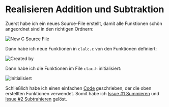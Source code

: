 # Realisieren Addition und Subtraktion

Zuerst habe ich ein neues Source-File erstellt, damit alle Funktionen schön angeordnet sind in den richtigen Ordnern:

![New C Source File](https://github.com/user-attachments/assets/4a59a03d-5104-44ef-bafa-2142db7fb5ae)

Dann habe ich neue Funktionen in `clalc.c` von den Funktionen definiert:

![Created by](https://github.com/user-attachments/assets/69d9a613-4258-4511-a577-a86bb62e2823)

Dann habe ich die Funktionen im File `clac.h` initialisiert:

![Initialisiert](https://github.com/user-attachments/assets/a1c3b3c6-2b43-40d6-97bb-ec465c130155)

Schließlich habe ich einen einfachen [Code](https://github.com/Nepomuk5665/BLJ2024_TR_Nep_Ele_Leo_Mat/blob/main/01_Code/Nepomuk/calc/main.c) geschrieben, der die oben erstellten Funktionen verwendet. Somit habe ich [Issue #1 Summieren](https://github.com/Nepomuk5665/BLJ2024_TR_Nep_Ele_Leo_Mat/issues/1) und [Issue #2 Subtrahieren](https://github.com/Nepomuk5665/BLJ2024_TR_Nep_Ele_Leo_Mat/issues/2) gelöst.
